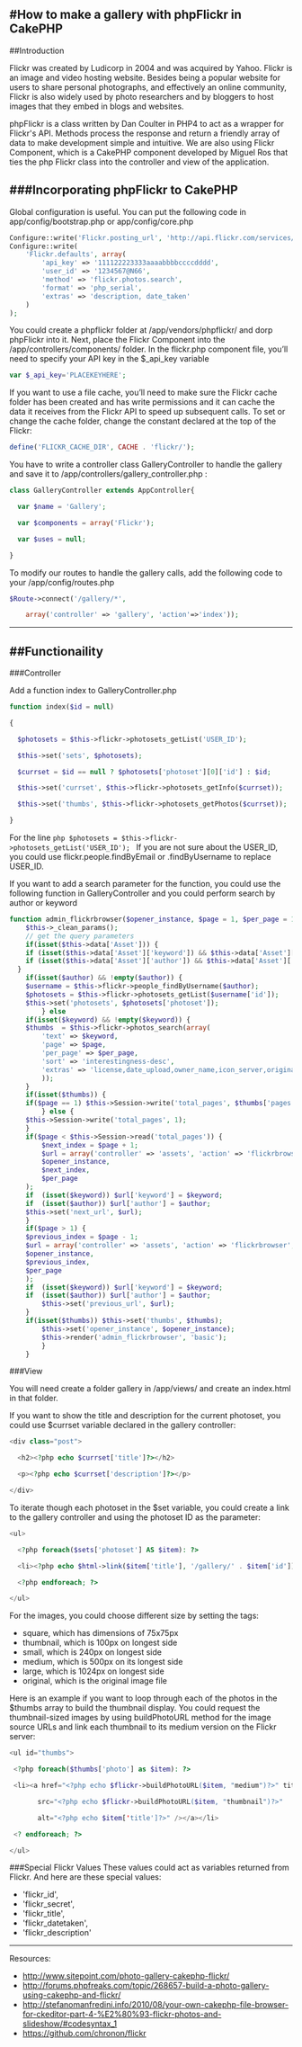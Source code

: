 #How to make a gallery with phpFlickr in CakePHP
---
##Introduction

Flickr was created by Ludicorp in 2004 and was acquired by Yahoo. Flickr is an image and video hosting website. Besides being a popular website for users to share personal photographs, and effectively an online community, Flickr is also widely used by photo researchers and by bloggers to host images that they embed in blogs and websites.

phpFlickr is a class written by Dan Coulter in PHP4 to act as a wrapper for Flickr's API. Methods process the response and return a friendly array of data to make development simple and intuitive. We are also using Flickr Component, which is a CakePHP component developed by Miguel Ros that ties the php Flickr class into the controller and view of the application.

###Incorporating phpFlickr to CakePHP
---
Global configuration is useful. You can put the following code in app/config/bootstrap.php or app/config/core.php
```php
Configure::write('Flickr.posting_url', 'http://api.flickr.com/services/rest/');
Configure::write(
    'Flickr.defaults', array(
        'api_key' => '111122223333aaaabbbbccccdddd',
        'user_id' => '1234567@N66',
        'method' => 'flickr.photos.search',
        'format' => 'php_serial',
        'extras' => 'description, date_taken'
    )
);
```
You could create a phpflickr folder at /app/vendors/phpflickr/ and dorp phpFlickr into it. Next, place the Flickr Component into the /app/controllers/components/ folder. In the flickr.php component file, you’ll need to specify your API key in the $_api_key variable
```php
var $_api_key='PLACEKEYHERE';
```
If you want to use a file cache, you’ll need to make sure the Flickr cache folder has been created and has write permissions and it can cache the data it receives from the Flickr API to speed up subsequent calls.  To set or change the cache folder, change the constant declared at the top of the Flickr:
```php
define('FLICKR_CACHE_DIR', CACHE . 'flickr/');
```
You have to write a controller class GalleryController to handle the gallery and save it to /app/controllers/gallery_controller.php :
```php
class GalleryController extends AppController{ 

  var $name = 'Gallery'; 

  var $components = array('Flickr'); 

  var $uses = null; 

}
```
To modify our routes to handle the gallery calls, add the following code to your /app/config/routes.php
```php
$Route->connect('/gallery/*',  

    array('controller' => 'gallery', 'action'=>'index'));
```

---
##Functionaility
---
###Controller

Add a function index to GalleryController.php
```php
function index($id = null) 

{ 

  $photosets = $this->flickr->photosets_getList('USER_ID'); 

  $this->set('sets', $photosets); 

  $currset = $id == null ? $photosets['photoset'][0]['id'] : $id; 

  $this->set('currset', $this->flickr->photosets_getInfo($currset)); 

  $this->set('thumbs', $this->flickr->photosets_getPhotos($currset)); 

}
```
 For the line ```php $photosets = $this->flickr->photosets_getList('USER_ID'); ```
 If you are not sure about the USER_ID, you could use flickr.people.findByEmail or .findByUsername to replace USER_ID.

If you want to add a search parameter for the function, you could use the following function in GalleryController and you could perform search by author or keyword

```php
function admin_flickrbrowser($opener_instance, $page = 1, $per_page = 10, $id = null) {
	$this->_clean_params();
	// get the query parameters
	if(isset($this->data['Asset'])) {
	if (isset($this->data['Asset']['keyword']) && $this->data['Asset']['keyword'] != '')    $keyword  = $this->data['Asset']['keyword']; else $keyword = 'volontariato';
	if (isset($this->data['Asset']['author']) && $this->data['Asset']['author'] != '')	    $author   = $this->data['Asset']['author'];
  }
	if(isset($author) && !empty($author)) {
	$username = $this->flickr->people_findByUsername($author);
	$photosets = $this->flickr->photosets_getList($username['id']);
	$this->set('photosets', $photosets['photoset']);
		} else
	if(isset($keyword) && !empty($keyword)) {
	$thumbs  = $this->flickr->photos_search(array(
		'text' => $keyword,
		'page' => $page,
		'per_page' => $per_page,
		'sort' => 'interestingness-desc',
		'extras' => 'license,date_upload,owner_name,icon_server,original_format,tags,o_dims,views,media,path_alias'
		));
	}
	if(isset($thumbs)) {
	if($page == 1) $this->Session->write('total_pages', $thumbs['pages']);
		} else {
	$this->Session->write('total_pages', 1);
	}
	if($page < $this->Session->read('total_pages')) {
		$next_index = $page + 1;
		$url = array('controller' => 'assets', 'action' => 'flickrbrowser',
		$opener_instance,
		$next_index,
		$per_page
	);
	if	(isset($keyword)) $url['keyword'] = $keyword;
	if	(isset($author)) $url['author'] = $author;
	$this->set('next_url', $url);
	}
	if($page > 1) {
	$previous_index = $page - 1;
	$url = array('controller' => 'assets', 'action' => 'flickrbrowser',
	$opener_instance,
	$previous_index,
	$per_page
	);
	if	(isset($keyword)) $url['keyword'] = $keyword;
	if	(isset($author)) $url['author'] = $author;
		$this->set('previous_url', $url);
	}
	if(isset($thumbs)) $this->set('thumbs', $thumbs);
		$this->set('opener_instance', $opener_instance);
		$this->render('admin_flickrbrowser', 'basic');
		}
	}
```

###View

You will need create a folder gallery in  /app/views/ and create an index.html in that folder.

If you want to show the title and description for the current photoset, you could use $currset variable declared in the gallery controller:
```php
<div class="post"> 

  <h2><?php echo $currset['title']?></h2> 

  <p><?php echo $currset['description']?></p> 

</div>
```

To iterate though each photoset in the $set variable, you could create a link to the gallery controller and using the photoset ID as the parameter:
```php
<ul> 

  <?php foreach($sets['photoset'] AS $item): ?> 

  <li><?php echo $html->link($item['title'], '/gallery/' . $item['id']);?></li>  

  <?php endforeach; ?> 

</ul>
``` 
For the images, you could choose different size by setting the tags:

* square, which has dimensions of 75x75px
* thumbnail, which is 100px on longest side
* small, which is 240px on longest side
* medium, which is 500px on its longest side
* large, which is 1024px on longest side
* original, which is the original image file
 
 Here is an example if you want to loop through each of the photos in the $thumbs array to build the thumbnail display. 
 You could request the thumbnail-sized images by using buildPhotoURL method for the image source URLs and link each thumbnail to its medium version on the Flickr server:
 
 ```php
 <ul id="thumbs"> 

  <?php foreach($thumbs['photo'] as $item): ?> 

  <li><a href="<?php echo $flickr->buildPhotoURL($item, "medium")?>" title="<?php echo $item['title']?>"><img  

        src="<?php echo $flickr->buildPhotoURL($item, "thumbnail")?>"  

        alt="<?php echo $item['title']?>" /></a></li> 

  <? endforeach; ?> 

</ul>
```
###Special Flickr Values
These values could act as variables returned from Flickr. And here are these special values:

* 'flickr_id',
* 'flickr_secret',
* 'flickr_title',
* 'flickr_datetaken',
* 'flickr_description'

---
Resources:
* http://www.sitepoint.com/photo-gallery-cakephp-flickr/  
* http://forums.phpfreaks.com/topic/268657-build-a-photo-gallery-using-cakephp-and-flickr/  
* http://stefanomanfredini.info/2010/08/your-own-cakephp-file-browser-for-ckeditor-part-4-%E2%80%93-flickr-photos-and-slideshow/#codesyntax_1  
* https://github.com/chronon/flickr  

